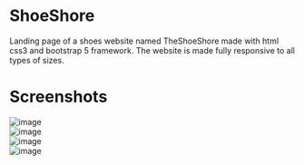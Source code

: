# ShoeShore
Landing page of a shoes website named TheShoeShore made with html css3 and bootstrap 5 framework. The website is made fully responsive to all types of sizes.
# Screenshots
![image](https://user-images.githubusercontent.com/99826773/184112935-eb60297d-60a1-49f0-982b-035323846521.png)
<br />
![image](https://user-images.githubusercontent.com/99826773/184113194-f5d3855e-3188-4c3a-8525-d766e73db870.png)
<br />
![image](https://user-images.githubusercontent.com/99826773/184113523-a4b24cf8-2983-466d-8899-f6bc5f134151.png)
<br />
![image](https://user-images.githubusercontent.com/99826773/184113644-27ad384c-fdd6-4087-9cbf-a27ac83ef3a0.png)
